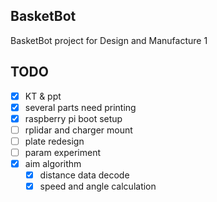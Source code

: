 BasketBot
----
BasketBot project for Design and Manufacture 1

TODO
----
- [x] KT & ppt
- [x] several parts need printing
- [x] raspberry pi boot setup
- [ ] rplidar and charger mount
- [ ] plate redesign
- [ ] param experiment
- [x] aim algorithm
	- [x] distance data decode
	- [x] speed and angle calculation